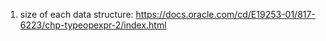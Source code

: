 1. size of each data structure:
         <https://docs.oracle.com/cd/E19253-01/817-6223/chp-typeopexpr-2/index.html>
